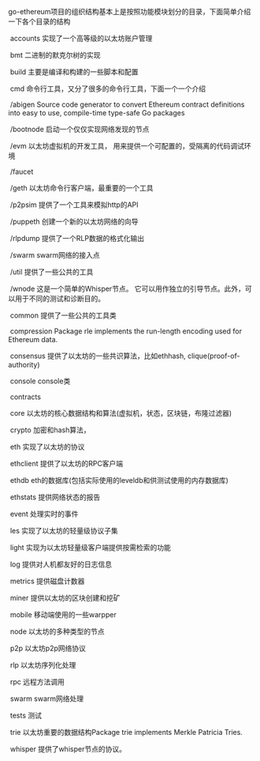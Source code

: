 go-ethereum项目的组织结构基本上是按照功能模块划分的目录，下面简单介绍一下各个目录的结构

​    accounts     实现了一个高等级的以太坊账户管理

​    bmt         二进制的默克尔树的实现

​    build           主要是编译和构建的一些脚本和配置

​    cmd         命令行工具，又分了很多的命令行工具，下面一个一个介绍

​        /abigen     Source code generator to convert Ethereum contract definitions into easy to use, compile-time type-safe Go packages

​        /bootnode   启动一个仅仅实现网络发现的节点

​        /evm        以太坊虚拟机的开发工具， 用来提供一个可配置的，受隔离的代码调试环境

​        /faucet     

​        /geth       以太坊命令行客户端，最重要的一个工具

​        /p2psim     提供了一个工具来模拟http的API

​        /puppeth    创建一个新的以太坊网络的向导

​        /rlpdump    提供了一个RLP数据的格式化输出

​        /swarm      swarm网络的接入点

​        /util       提供了一些公共的工具

​        /wnode      这是一个简单的Whisper节点。 它可以用作独立的引导节点。此外，可以用于不同的测试和诊断目的。

​    common          提供了一些公共的工具类

​    compression     Package rle implements the run-length encoding used for Ethereum data.

​    consensus       提供了以太坊的一些共识算法，比如ethhash, clique(proof-of-authority)

​    console         console类

​    contracts   

​    core            以太坊的核心数据结构和算法(虚拟机，状态，区块链，布隆过滤器)

​    crypto          加密和hash算法，

​    eth         实现了以太坊的协议

​    ethclient       提供了以太坊的RPC客户端

​    ethdb           eth的数据库(包括实际使用的leveldb和供测试使用的内存数据库)

​    ethstats        提供网络状态的报告

​    event           处理实时的事件

​    les         实现了以太坊的轻量级协议子集

​    light           实现为以太坊轻量级客户端提供按需检索的功能

​    log         提供对人机都友好的日志信息

​    metrics         提供磁盘计数器

​    miner           提供以太坊的区块创建和挖矿

​    mobile          移动端使用的一些warpper

​    node            以太坊的多种类型的节点

​    p2p         以太坊p2p网络协议

​    rlp         以太坊序列化处理

​    rpc         远程方法调用

​    swarm           swarm网络处理

​    tests           测试

​    trie            以太坊重要的数据结构Package trie implements Merkle Patricia Tries.

​    whisper         提供了whisper节点的协议。
